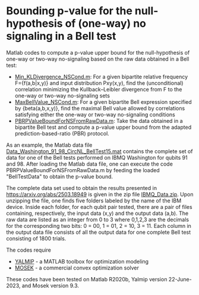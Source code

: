 # Bounding p-value for the null-hypothesis of (one-way) no signaling in a Bell test

Matlab codes to compute a p-value upper bound for the null-hypothesis of one-way or two-way no-signaling based on the raw data obtained in a Bell test:
- [Min_KLDivergence_NSCond.m](https://github.com/ycliangTW/AlmostDICertCrossTalks/blob/main/Min_KLDivergence_NSCond.m): For a given bipartite relative frequency F={f(a,b|x,y)} and input distribution Pxy(x,y), find the (unconditional) correlation minimizing the Kullback–Leibler divergence from F to the one-way or two-way no-signaling sets
- [MaxBellValue_NSCond.m](https://github.com/ycliangTW/AlmostDICertCrossTalks/blob/main/MaxBellValue_NSCond.m): For a given bipartite Bell expression specified by {beta(a,b,x,y)}, find the maximal Bell value allowed by correlations satisfying either the one-way or two-way no-signaling conditions
- [PBRPValueBoundForNSFromRawData.m](https://github.com/ycliangTW/AlmostDICertCrossTalks/blob/main/PBRPValueBoundForNSFromRawData.m): Take the data obtained in a bipartite Bell test and compute a p-value upper bound from the adapted prediction-based-ratio (PBR) protocol.

As an example, the Matlab data file [Data_Washington_91_98_CircNL_BellTest15.mat](https://github.com/ycliangTW/AlmostDICertCrossTalks/blob/main/Data_Washington_91_98_CircNL_BellTest15.mat) contains the complete set of data for one of the Bell tests performed on IBMQ Washington for qubits 91 and 98. After loading the Matlab data file, one can execute the code PBRPValueBoundForNSFromRawData.m by feeding the loaded "BellTestData" to obtain the p-value bound.

The complete data set used to obtain the results presented in https://arxiv.org/abs/2503.18949 is given in the zip file [IBMQ_Data.zip]( https://github.com/ycliangTW/AlmostDICertCrossTalks/blob/main/IBMQ_Data.zip). Upon unzipping the file, one finds five folders labeled by the name of the IBM device. Inside each folder, for each qubit pair tested, there are a pair of files containing, respectively, the input data (x,y) and the output data (a,b). The raw data are listed as an integer from 0 to 3 where 0,1,2,3 are the decimals for the corresponding two bits: 0 = 00, 1 = 01, 2 = 10, 3 = 11. Each column in the output data file consists of all the output data for one complete Bell test consisting of 1800 trials.

The codes require
- [YALMIP](https://yalmip.github.io/) - a MATLAB toolbox for optimization modeling
- [MOSEK](https://www.mosek.com/) - a commercial convex optimization solver

These codes have been tested on Matlab R2020b, Yalmip version 22-June-2023, and Mosek version 9.3.
